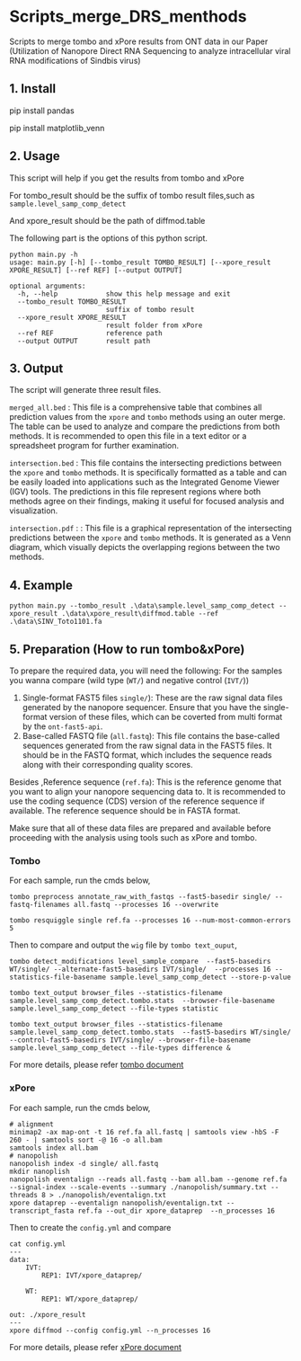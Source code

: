 # Scripts_merge_DRS_menthods
Scripts to merge tombo and xPore results from ONT data in our Paper (Utilization of Nanopore Direct RNA Sequencing to analyze intracellular viral RNA modifications of Sindbis virus)

## 1. Install

pip install pandas

pip install matplotlib_venn

## 2. Usage

This script will help if you get the results from tombo and xPore

For tombo_result should be the suffix of tombo result files,such as `sample.level_samp_comp_detect`

And xpore_result should be the path of diffmod.table

The following part is the options of this python script.

```
python main.py -h
usage: main.py [-h] [--tombo_result TOMBO_RESULT] [--xpore_result XPORE_RESULT] [--ref REF] [--output OUTPUT]

optional arguments:
  -h, --help            show this help message and exit
  --tombo_result TOMBO_RESULT
                        suffix of tombo result
  --xpore_result XPORE_RESULT
                        result folder from xPore
  --ref REF             reference path
  --output OUTPUT       result path
```

## 3. Output

The script will generate three result files.

`merged_all.bed` : This file is a comprehensive table that combines all prediction values from the `xpore` and `tombo` methods using an outer merge. The table can be used to analyze and compare the predictions from both methods. It is recommended to open this file in a text editor or a spreadsheet program for further examination.

`intersection.bed` : This file contains the intersecting predictions between the `xpore` and `tombo` methods. It is specifically formatted as a table and can be easily loaded into applications such as the Integrated Genome Viewer (IGV) tools. The predictions in this file represent regions where both methods agree on their findings, making it useful for focused analysis and visualization.

`intersection.pdf` : : This file is a graphical representation of the intersecting predictions between the `xpore` and `tombo` methods. It is generated as a Venn diagram, which visually depicts the overlapping regions between the two methods.

## 4. Example

```
python main.py --tombo_result .\data\sample.level_samp_comp_detect --xpore_result .\data\xpore_result\diffmod.table --ref .\data\SINV_Toto1101.fa
```

## 5. Preparation (How to run tombo&xPore)

To prepare the required data, you will need the following:
For the samples you wanna compare (wild type (`WT/`) and negative control (`IVT/`))

1. Single-format FAST5 files `single/`): These are the raw signal data files generated by the nanopore sequencer. Ensure that you have the single-format version of these files, which can be coverted from multi format by the `ont-fast5-api`. 
2. Base-called FASTQ file (`all.fastq`): This file contains the base-called sequences generated from the raw signal data in the FAST5 files. It should be in the FASTQ format, which includes the sequence reads along with their corresponding quality scores.

Besides ,Reference sequence (`ref.fa`): This is the reference genome  that you want to align your nanopore sequencing data to. It is recommended to use the coding sequence (CDS) version of the reference sequence if available. The reference sequence should be in FASTA format.

Make sure that all of these data files are prepared and available before proceeding with the analysis using tools such as xPore and tombo.

### Tombo

For each sample, run the cmds below,

```
tombo preprocess annotate_raw_with_fastqs --fast5-basedir single/ --fastq-filenames all.fastq --processes 16 --overwrite

tombo resquiggle single ref.fa --processes 16 --num-most-common-errors 5
```

Then to compare and output the `wig` file by `tombo text_ouput`,

```
tombo detect_modifications level_sample_compare  --fast5-basedirs WT/single/ --alternate-fast5-basedirs IVT/single/  --processes 16 --statistics-file-basename sample.level_samp_comp_detect --store-p-value

tombo text_output browser_files --statistics-filename sample.level_samp_comp_detect.tombo.stats  --browser-file-basename sample.level_samp_comp_detect --file-types statistic 

tombo text_output browser_files --statistics-filename sample.level_samp_comp_detect.tombo.stats  --fast5-basedirs WT/single/ --control-fast5-basedirs IVT/single/ --browser-file-basename sample.level_samp_comp_detect --file-types difference &
```

For more details, please refer [tombo document](https://nanoporetech.github.io/tombo/)



### xPore

For each sample, run the cmds below,

```
# alignment
minimap2 -ax map-ont -t 16 ref.fa all.fastq | samtools view -hbS -F 260 - | samtools sort -@ 16 -o all.bam
samtools index all.bam
# nanopolish
nanopolish index -d single/ all.fastq
mkdir nanoplish
nanopolish eventalign --reads all.fastq --bam all.bam --genome ref.fa --signal-index --scale-events --summary ./nanopolish/summary.txt --threads 8 > ./nanopolish/eventalign.txt 
xpore dataprep --eventalign nanopolish/eventalign.txt --transcript_fasta ref.fa --out_dir xpore_dataprep  --n_processes 16
```

Then to create the `config.yml` and compare

```
cat config.yml
---
data:
    IVT:
        REP1: IVT/xpore_dataprep/

    WT:
        REP1: WT/xpore_dataprep/

out: ./xpore_result
---
xpore diffmod --config config.yml --n_processes 16
```

For more details, please refer [xPore document](https://xpore.readthedocs.io/en/latest/)



